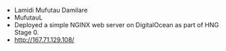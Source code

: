 * Lamidi Mufutau Damilare
* MufutauL
* Deployed a simple NGINX web server on DigitalOcean as part of HNG Stage 0.
* http://167.71.129.108/
